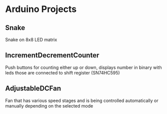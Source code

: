 # Arduino Projects

## Snake
Snake on 8x8 LED matrix

## IncrementDecrementCounter  
Push buttons for counting either up or down, displays number in binary with leds those are connected to shift register (SN74HC595)

## AdjustableDCFan
Fan that has various speed stages and is being controlled automatically or manually depending on the selected mode

